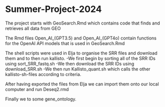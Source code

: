 # Summer-Project-2024

The project starts with GeoSearch.Rmd which contains code that finds and retrieves all data from GEO

The Rmd files Open_AI_(GPT3.5) and Open_AI_(GPT4o) contain functions for the OpenAI API models that is used in GeoSearch.Rmd

The shell scripts were used in Elja to organise the SRR files and download them and to then run kallisto. 
  -We first begin by sorting all of the SRR IDs using sort_SRR_fastq.sh
  -We then download the SRR IDs using download_SRR.sh
  -We then run Kallisto_quant.sh which calls the other kallisto-sh-files according to criteria.

After having exported the files from Elja we can import them onto our local computer and run Deseq2.rmd

Finally we to some gene_ontology.


